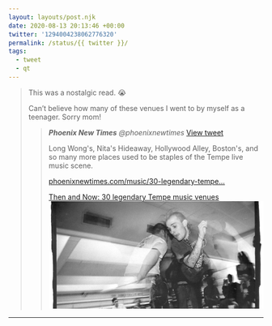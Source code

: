 ```yaml
---
layout: layouts/post.njk
date: 2020-08-13 20:13:46 +00:00
twitter: '1294004238062776320'
permalink: /status/{{ twitter }}/
tags: 
  - tweet
  - qt
---
```


> This was a nostalgic read. 😭
> 
> Can’t believe how many of these venues I went to by myself as a teenager. Sorry mom!
> 
> > <cite>**Phoenix New Times** @phoenixnewtimes</cite> [View tweet](https://twitter.com/phoenixnewtimes/status/1293985784006139904)
> > 
> > Long Wong's, Nita's Hideaway, Hollywood Alley, Boston's, and so many more places used to be staples of the Tempe live music scene.
> > 
> > [phoenixnewtimes.com/music/30-legendary-tempe…](https://www.phoenixnewtimes.com/music/30-legendary-tempe-music-venues-then-and-now-7705023)
> > 
> > [<span>Then and Now: 30 legendary Tempe music venues</span> ![black and white photo of fans dancing](/img/_qt/1293985784006139904.jpg)](https://www.phoenixnewtimes.com/music/30-legendary-tempe-music-venues-then-and-now-7705023)

---
